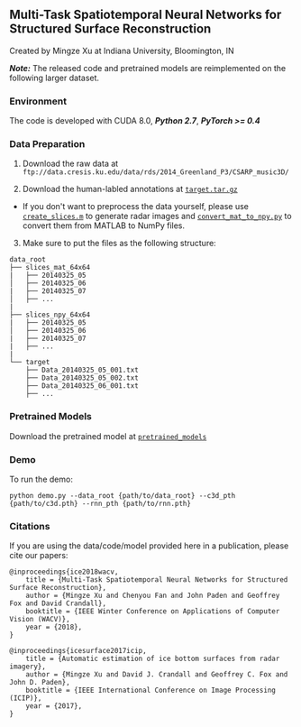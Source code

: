 ## Multi-Task Spatiotemporal Neural Networks for Structured Surface Reconstruction

Created by Mingze Xu at Indiana University, Bloomington, IN

***Note:*** The released code and pretrained models are reimplemented on the following larger dataset.

### Environment

The code is developed with CUDA 8.0, ***Python 2.7***, ***PyTorch >= 0.4***

### Data Preparation

1. Download the raw data at `ftp://data.cresis.ku.edu/data/rds/2014_Greenland_P3/CSARP_music3D/`

2. Download the human-labled annotations at [`target.tar.gz`](./data/target.tar.gz)

- If you don't want to preprocess the data yourself, please use [`create_slices.m`](./scripts/create_slices_64x64/create_slices.m) to generate radar images and [`convert_mat_to_npy.py`](./scripts/convert_mat_to_npy.py) to convert them from MATLAB to NumPy files.

3. Make sure to put the files as the following structure:
  ```
  data_root
  ├── slices_mat_64x64
  |   ├── 20140325_05
  │   ├── 20140325_06
  |   ├── 20140325_07
  │   ├── ...
  |
  ├── slices_npy_64x64
  |   ├── 20140325_05
  │   ├── 20140325_06
  |   ├── 20140325_07
  |   ├── ...
  |
  └── target
      ├── Data_20140325_05_001.txt
      ├── Data_20140325_05_002.txt
      ├── Data_20140325_06_001.txt
      ├── ...
  ```

### Pretrained Models

Download the pretrained model at [`pretrained_models`](./pretrained_models)

### Demo
To run the demo:
```
python demo.py --data_root {path/to/data_root} --c3d_pth {path/to/c3d.pth} --rnn_pth {path/to/rnn.pth}
```

### Citations

If you are using the data/code/model provided here in a publication, please cite our papers:

    @inproceedings{ice2018wacv, 
        title = {Multi-Task Spatiotemporal Neural Networks for Structured Surface Reconstruction},
        author = {Mingze Xu and Chenyou Fan and John Paden and Geoffrey Fox and David Crandall},
        booktitle = {IEEE Winter Conference on Applications of Computer Vision (WACV)},
        year = {2018},
    }

    @inproceedings{icesurface2017icip, 
        title = {Automatic estimation of ice bottom surfaces from radar imagery},
        author = {Mingze Xu and David J. Crandall and Geoffrey C. Fox and John D. Paden},
        booktitle = {IEEE International Conference on Image Processing (ICIP)},
        year = {2017},
    }
